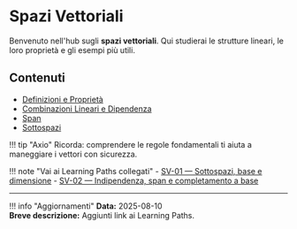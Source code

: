 # Spazi Vettoriali

Benvenuto nell'hub sugli **spazi vettoriali**. Qui studierai le strutture lineari,
le loro proprietà e gli esempi più utili.

## Contenuti

- [Definizioni e Proprietà](definizioni.md)
- [Combinazioni Lineari e Dipendenza](combinazioni-lineari.md)
- [Span](span.md)
- [Sottospazi](sottospazi.md)

!!! tip "Axio"
    Ricorda: comprendere le regole fondamentali ti aiuta a maneggiare i vettori con sicurezza.

!!! note "Vai ai Learning Paths collegati"
    - [SV-01 — Sottospazi, base e dimensione](../../../paths/lp-sv-01.md)
    - [SV-02 — Indipendenza, span e completamento a base](../../../paths/lp-sv-02.md)

---

!!! info "Aggiornamenti"
    **Data:** 2025-08-10  
    **Breve descrizione:** Aggiunti link ai Learning Paths.

